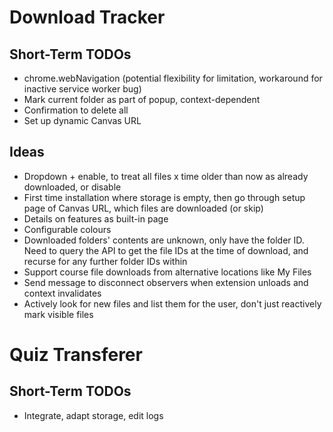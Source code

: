 # Download Tracker

## Short-Term TODOs

- chrome.webNavigation (potential flexibility for limitation, workaround for inactive service worker bug)
- Mark current folder as part of popup, context-dependent
- Confirmation to delete all
- Set up dynamic Canvas URL

## Ideas

- Dropdown + enable, to treat all files x time older than now as already downloaded, or disable
- First time installation where storage is empty, then go through setup page of Canvas URL, which files are downloaded (or skip)
- Details on features as built-in page
- Configurable colours
- Downloaded folders' contents are unknown, only have the folder ID. Need to query the API to get the file IDs at the time of download, and recurse for any further folder IDs within
- Support course file downloads from alternative locations like My Files
- Send message to disconnect observers when extension unloads and context invalidates
- Actively look for new files and list them for the user, don't just reactively mark visible files

# Quiz Transferer

## Short-Term TODOs

- Integrate, adapt storage, edit logs
